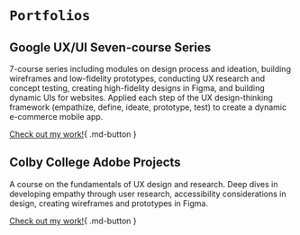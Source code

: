 
# **`Portfolios`**
## **Google UX/UI Seven-course Series**

7-course series including modules on design process and ideation, building wireframes and low-fidelity prototypes, conducting UX research and concept testing, creating high-fidelity designs in Figma, and building dynamic UIs for websites. Applied each step of the UX design-thinking framework (empathize, define, ideate, prototype, test) to create a dynamic e-commerce mobile app.

[Check out my work!](pdfs/Grad_School_Portfolio.pdf){ .md-button }

## **Colby College Adobe Projects**

A course on the fundamentals of UX design and research. Deep dives in developing empathy through user research, accessibility considerations in design, creating wireframes and prototypes in Figma.

[Check out my work!](pdfs/Digital_Art_Portfolio.pdf){ .md-button }


